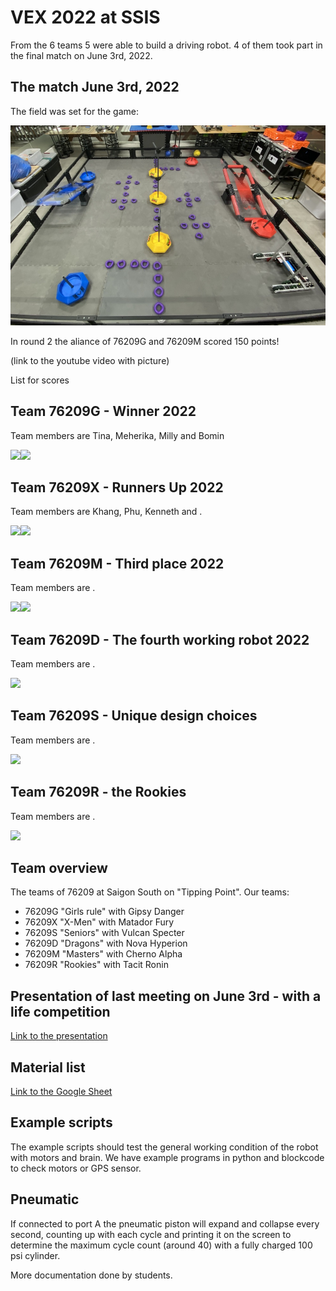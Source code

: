 # VEX 2022 at SSIS

From the 6 teams 5 were able to build a driving robot. 4 of them took part in the final match on June 3rd, 2022.

## The match June 3rd, 2022

The field was set for the game:

![game field](ssis2022.jpg)

In round 2 the aliance of 76209G and 76209M scored 150 points!

(link to the youtube video with picture)

List for scores



## Team 76209G - Winner 2022

Team members are Tina, Meherika, Milly and Bomin

<img src="76209G.jpg" width=49%><img src="76209G_.jpg" width=49%>

## Team 76209X - Runners Up 2022

Team members are Khang, Phu, Kenneth and .

<img src="76209X.jpg" width=49%><img src="76209X_.jpg" width=49%>


## Team 76209M - Third place 2022

Team members are .

<img src="76209M.jpg" width=49%><img src="76209M_.jpg" width=49%>


## Team 76209D - The fourth working robot 2022

Team members are .

<img src="76209D_.jpg" width=49%>

## Team 76209S - Unique design choices

Team members are .

<img src="76209S_.jpg" width=49%>

## Team 76209R - the Rookies

Team members are .

<img src="76209R_.jpg" width=49%>


## Team overview

The teams of 76209 at Saigon South on "Tipping Point". Our teams:

- 76209G "Girls rule" with Gipsy Danger
- 76209X "X-Men" with Matador Fury
- 76209S "Seniors" with Vulcan Specter
- 76209D "Dragons" with Nova Hyperion
- 76209M "Masters" with Cherno Alpha
- 76209R "Rookies" with Tacit Ronin

## Presentation of last meeting on June 3rd - with a life competition

[Link to the presentation](https://docs.google.com/presentation/d/1GN96e_NtOi18cUoawOQ_z3Wyn68V_QT-zIVcMUL7qGo/edit?usp=sharing)

## Material list
[Link to the Google Sheet](https://docs.google.com/spreadsheets/d/1A7vslx_wU4IpJjLEY3Lfs6Wbv8zcP56oq8BDbfzBZ_A/edit?usp=sharing) 

## Example scripts

The example scripts should test the general working condition of the robot with motors and brain. We have example programs in python and blockcode to check motors or GPS sensor.

## Pneumatic

If connected to port A the pneumatic piston will expand and collapse every second, counting up with each cycle and printing it on the screen to determine the maximum cycle count (around 40) with a fully charged 100 psi cylinder.

More documentation done by students.
